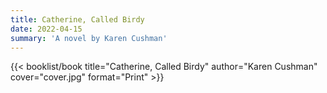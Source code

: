 ```yaml
---
title: Catherine, Called Birdy
date: 2022-04-15
summary: 'A novel by Karen Cushman'
---
```


{{< booklist/book
title="Catherine, Called Birdy"
author="Karen Cushman"
cover="cover.jpg"
format="Print" >}}
